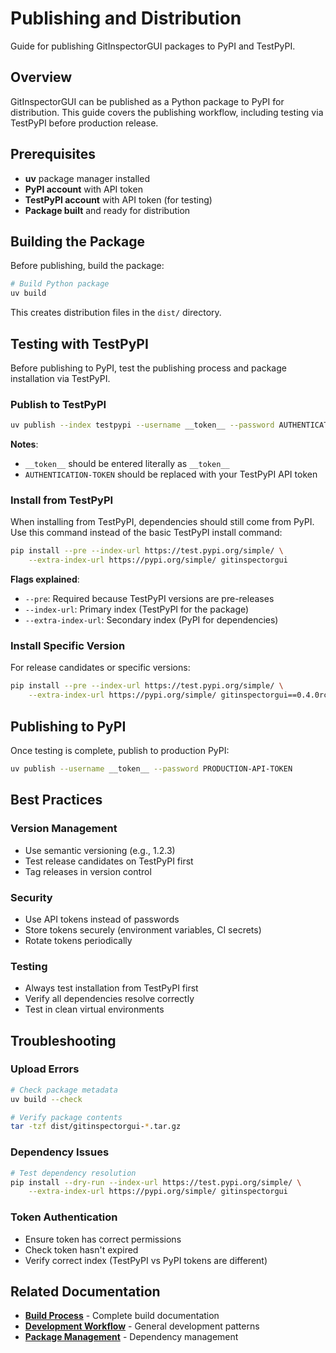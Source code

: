 # Publishing and Distribution

Guide for publishing GitInspectorGUI packages to PyPI and TestPyPI.

## Overview

GitInspectorGUI can be published as a Python package to PyPI for distribution. This guide covers the publishing workflow, including testing via TestPyPI before production release.

## Prerequisites

- **uv** package manager installed
- **PyPI account** with API token
- **TestPyPI account** with API token (for testing)
- **Package built** and ready for distribution

## Building the Package

Before publishing, build the package:

```bash
# Build Python package
uv build
```

This creates distribution files in the `dist/` directory.

## Testing with TestPyPI

Before publishing to PyPI, test the publishing process and package installation via TestPyPI.

### Publish to TestPyPI

```bash
uv publish --index testpypi --username __token__ --password AUTHENTICATION-TOKEN
```

**Notes**:
- `__token__` should be entered literally as `__token__`
- `AUTHENTICATION-TOKEN` should be replaced with your TestPyPI API token

### Install from TestPyPI

When installing from TestPyPI, dependencies should still come from PyPI. Use this command instead of the basic TestPyPI install command:

```bash
pip install --pre --index-url https://test.pypi.org/simple/ \
    --extra-index-url https://pypi.org/simple/ gitinspectorgui
```

**Flags explained**:
- `--pre`: Required because TestPyPI versions are pre-releases
- `--index-url`: Primary index (TestPyPI for the package)
- `--extra-index-url`: Secondary index (PyPI for dependencies)

### Install Specific Version

For release candidates or specific versions:

```bash
pip install --pre --index-url https://test.pypi.org/simple/ \
    --extra-index-url https://pypi.org/simple/ gitinspectorgui==0.4.0rc7
```

## Publishing to PyPI

Once testing is complete, publish to production PyPI:

```bash
uv publish --username __token__ --password PRODUCTION-API-TOKEN
```

## Best Practices

### Version Management
- Use semantic versioning (e.g., 1.2.3)
- Test release candidates on TestPyPI first
- Tag releases in version control

### Security
- Use API tokens instead of passwords
- Store tokens securely (environment variables, CI secrets)
- Rotate tokens periodically

### Testing
- Always test installation from TestPyPI first
- Verify all dependencies resolve correctly
- Test in clean virtual environments

## Troubleshooting

### Upload Errors
```bash
# Check package metadata
uv build --check

# Verify package contents
tar -tzf dist/gitinspectorgui-*.tar.gz
```

### Dependency Issues
```bash
# Test dependency resolution
pip install --dry-run --index-url https://test.pypi.org/simple/ \
    --extra-index-url https://pypi.org/simple/ gitinspectorgui
```

### Token Authentication
- Ensure token has correct permissions
- Check token hasn't expired
- Verify correct index (TestPyPI vs PyPI tokens are different)

## Related Documentation

- **[Build Process](build-process.md)** - Complete build documentation
- **[Development Workflow](development-workflow.md)** - General development patterns
- **[Package Management](package-management-overview.md)** - Dependency management
